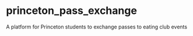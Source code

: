 # princeton_pass_exchange
A platform for Princeton students to exchange passes to eating club events

